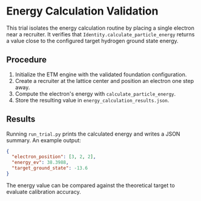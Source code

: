 # Energy Calculation Validation

This trial isolates the energy calculation routine by placing a single electron near a recruiter.
It verifies that `Identity.calculate_particle_energy` returns a value close to the configured
target hydrogen ground state energy.

## Procedure

1. Initialize the ETM engine with the validated foundation configuration.
2. Create a recruiter at the lattice center and position an electron one step away.
3. Compute the electron's energy with `calculate_particle_energy`.
4. Store the resulting value in `energy_calculation_results.json`.

## Results

Running `run_trial.py` prints the calculated energy and writes a JSON summary.  An example output:

```json
{
  "electron_position": [3, 2, 2],
  "energy_ev": 38.3988,
  "target_ground_state": -13.6
}
```

The energy value can be compared against the theoretical target to evaluate calibration accuracy.
